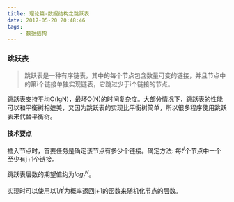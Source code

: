 ```yaml
---
title: 理论篇-数据结构之跳跃表
date: 2017-05-20 20:48:46
tags:
    - 数据结构
---
```



### 跳跃表

>跳跃表是一种有序链表，其中的每个节点包含数量可变的链接，并且节点中的第i个链接单独实现链表，它跳过少于i个链接的节点。

跳跃表支持平均O(lgN)，最坏O(N)的时间复杂度。大部分情况下，跳跃表的性能可以和平衡树相媲美，又因为跳跃表的实现比平衡树简单，所以很多程序使用跳跃表来代替平衡树。

#### 技术要点
插入节点时，首要任务是确定该节点有多少个链接。确定方法: 每$t^{j}$个节点中一个至少有j+1个链接。

跳跃表层数的期望值约为$log^{N}_{t}$。

实现时可以使用以1/$t^{j}$为概率返回j+1的函数来随机化节点的层数。